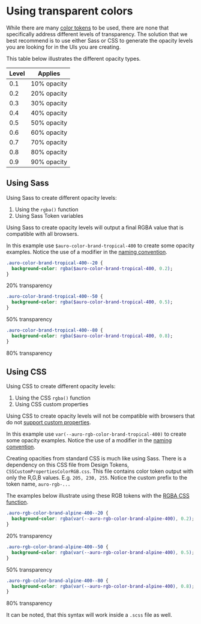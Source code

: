 # Using transparent colors

While there are many [color tokens](/colors) to be used, there are none that specifically address different levels of transparency. The solution that we best recommend is to use either Sass or CSS to generate the opacity levels you are looking for in the UIs you are creating.

This table below illustrates the different opacity types.

| Level | Applies
|---|---
| 0.1 | 10% opacity
| 0.2 | 20% opacity
| 0.3 | 30% opacity
| 0.4 | 40% opacity
| 0.5 | 50% opacity
| 0.6 | 60% opacity
| 0.7 | 70% opacity
| 0.8 | 80% opacity
| 0.9 | 90% opacity

## Using Sass

Using Sass to create different opacity levels:

1. Using the `rgba()` function
1. Using Sass Token variables

Using Sass to create opacity levels will output a final RGBA value that is compatible with all browsers. 

In this example use `$auro-color-brand-tropical-400` to create some opacity examples. Notice the use of a modifier in the [naming convention](http://localhost:3000/docs/cssConventions).

```sass
.auro-color-brand-tropical-400--20 {
  background-color: rgba($auro-color-brand-tropical-400, 0.2);
}
```

<div class="transparencyBlock auro-color-brand-tropical-400--20"> 20% transparency </div>

```sass
.auro-color-brand-tropical-400--50 {
  background-color: rgba($auro-color-brand-tropical-400, 0.5);
}
```

<div class="transparencyBlock auro-color-brand-tropical-400--50"> 50% transparency </div>

```sass
.auro-color-brand-tropical-400--80 {
  background-color: rgba($auro-color-brand-tropical-400, 0.8);
}
```

<div class="transparencyBlock auro-color-brand-tropical-400--80"> 80% transparency </div>

## Using CSS

Using CSS to create different opacity levels:

1. Using the CSS `rgba()` function
1. Using CSS custom properties

Using CSS to create opacity levels will not be compatible with browsers that do not [support custom properties](https://caniuse.com/#feat=css-variables). 

In this example use `var(--auro-rgb-color-brand-tropical-400)` to create some opacity examples. Notice the use of a modifier in the [naming convention](http://localhost:3000/docs/cssConventions).

Creating opacities from standard CSS is much like using Sass. There is a dependency on this CSS file from Design Tokens, `CSSCustomPropertiesColorRGB.css`. This file contains color token output with only the R,G,B values. E.g. `205, 230, 255`. Notice the custom prefix to the token name, `auro-rgb-...`

The examples below illustrate using these RGB tokens with the [RGBA CSS function](https://developer.mozilla.org/en-US/docs/Web/CSS/color_value#RGB_colors).

```css
.auro-rgb-color-brand-alpine-400--20 {
  background-color: rgba(var(--auro-rgb-color-brand-alpine-400), 0.2);
}
```

<div class="transparencyBlock auro-rgb-color-brand-alpine-400--20"> 20% transparency </div>

```css
.auro-rgb-color-brand-alpine-400--50 {
  background-color: rgba(var(--auro-rgb-color-brand-alpine-400), 0.5);
}
```

<div class="transparencyBlock auro-rgb-color-brand-alpine-400--50"> 50% transparency </div>

```css
.auro-rgb-color-brand-alpine-400--80 {
  background-color: rgba(var(--auro-rgb-color-brand-alpine-400), 0.8);
}
```

<div class="transparencyBlock auro-rgb-color-brand-alpine-400--80"> 80% transparency </div>

It can be noted, that this syntax will work inside a `.scss` file as well.
